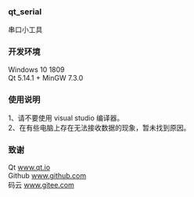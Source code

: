 ﻿### qt_serial
串口小工具  

### 开发环境
Windows 10 1809  
Qt 5.14.1 + MinGW 7.3.0

### 使用说明
1、请不要使用 visual studio 编译器。   
2、在有些电脑上存在无法接收数据的现象，暂未找到原因。     

### 致谢
Qt  www.qt.io     
Github  www.github.com      
码云  www.gitee.com   
